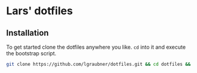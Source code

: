 # Lars' dotfiles

## Installation

To get started clone the dotfiles anywhere you like. `cd` into it and execute the bootstrap script.

```bash
git clone https://github.com/lgraubner/dotfiles.git && cd dotfiles && ./bootstrap.sh
```
